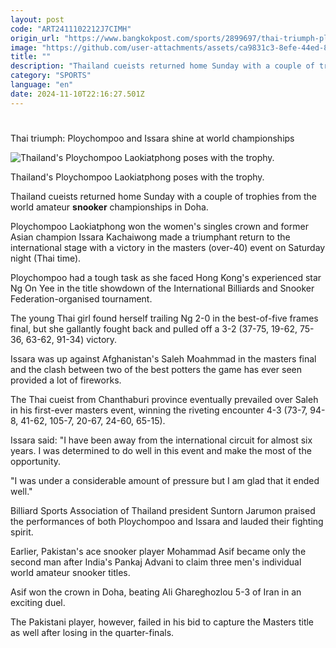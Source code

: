 ```yaml
---
layout: post
code: "ART2411102212J7CIMH"
origin_url: "https://www.bangkokpost.com/sports/2899697/thai-triumph-ploychompoo-and-issara-shine-at-world-championships"
image: "https://github.com/user-attachments/assets/ca9831c3-8efe-44ed-8315-0bb5154715ac"
title: ""
description: "Thailand cueists returned home Sunday with a couple of trophies from the world amateur  snooker  championships in Doha."
category: "SPORTS"
language: "en"
date: 2024-11-10T22:16:27.501Z
---
```


# 

Thai triumph: Ploychompoo and Issara shine at world championships

![Thailand's Ploychompoo Laokiatphong poses with the trophy.](https://github.com/user-attachments/assets/2fc8d89e-51a7-428d-a0e1-3d20b2859d62)

Thailand's Ploychompoo Laokiatphong poses with the trophy.

Thailand cueists returned home Sunday with a couple of trophies from the world amateur **snooker** championships in Doha.

Ploychompoo Laokiatphong won the women's singles crown and former Asian champion Issara Kachaiwong made a triumphant return to the international stage with a victory in the masters (over-40) event on Saturday night (Thai time).

Ploychompoo had a tough task as she faced Hong Kong's experienced star Ng On Yee in the title showdown of the International Billiards and Snooker Federation-organised tournament.

The young Thai girl found herself trailing Ng 2-0 in the best-of-five frames final, but she gallantly fought back and pulled off a 3-2 (37-75, 19-62, 75-36, 63-62, 91-34) victory.

Issara was up against Afghanistan's Saleh Moahmmad in the masters final and the clash between two of the best potters the game has ever seen provided a lot of fireworks.

The Thai cueist from Chanthaburi province eventually prevailed over Saleh in his first-ever masters event, winning the riveting encounter 4-3 (73-7, 94-8, 41-62, 105-7, 20-67, 24-60, 65-15).

Issara said: "I have been away from the international circuit for almost six years. I was determined to do well in this event and make the most of the opportunity.

"I was under a considerable amount of pressure but I am glad that it ended well."

Billiard Sports Association of Thailand president Suntorn Jarumon praised the performances of both Ploychompoo and Issara and lauded their fighting spirit.

Earlier, Pakistan's ace snooker player Mohammad Asif became only the second man after India's Pankaj Advani to claim three men's individual world amateur snooker titles.

Asif won the crown in Doha, beating Ali Ghareghozlou 5-3 of Iran in an exciting duel.

The Pakistani player, however, failed in his bid to capture the Masters title as well after losing in the quarter-finals.